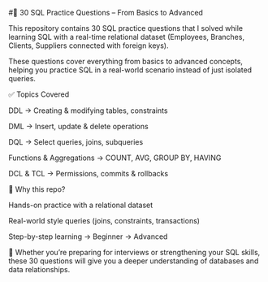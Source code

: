 #📘 30 SQL Practice Questions – From Basics to Advanced

This repository contains 30 SQL practice questions that I solved while learning SQL with a real-time relational dataset (Employees, Branches, Clients, Suppliers connected with foreign keys).

These questions cover everything from basics to advanced concepts, helping you practice SQL in a real-world scenario instead of just isolated queries.

✅ Topics Covered

DDL → Creating & modifying tables, constraints

DML → Insert, update & delete operations

DQL → Select queries, joins, subqueries

Functions & Aggregations → COUNT, AVG, GROUP BY, HAVING

DCL & TCL → Permissions, commits & rollbacks

📌 Why this repo?

Hands-on practice with a relational dataset

Real-world style queries (joins, constraints, transactions)

Step-by-step learning → Beginner → Advanced

🚀 Whether you’re preparing for interviews or strengthening your SQL skills, these 30 questions will give you a deeper understanding of databases and data relationships.
